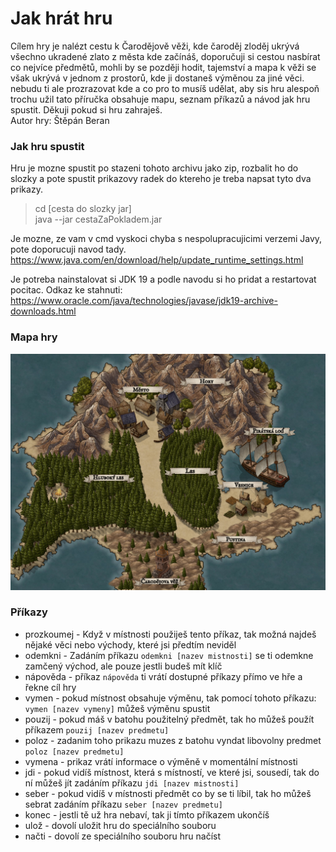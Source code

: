 # Jak hrát hru
Cílem hry je nalézt cestu k Čarodějově věži, kde čaroděj zloděj ukrývá 
všechno ukradené zlato z města kde začínáš, doporučuji si cestou nasbírat 
co nejvíce předmětů, mohli by se později hodit, tajemství a mapa k věži 
se však ukrývá v jednom z prostorů, kde ji dostaneš výměnou za jiné věci.
nebudu ti ale prozrazovat kde a co pro to musíš udělat, aby sis hru alespoň trochu užil 
tato příručka obsahuje mapu, seznam příkazů a návod jak hru spustit.
Děkuji pokud si hru zahraješ. <br>
Autor hry: Štěpán Beran
### Jak hru spustit
Hru je mozne spustit po stazeni tohoto archivu
jako zip, rozbalit ho do slozky a pote spustit
prikazovy radek do ktereho je treba napsat tyto dva prikazy.

> cd [cesta do slozky jar] <br>
> java --jar cestaZaPokladem.jar

Je mozne, ze vam v cmd vyskoci chyba s nespolupracujicimi verzemi
Javy, pote doporucuji navod tady. <br>
https://www.java.com/en/download/help/update_runtime_settings.html <br>

Je potreba nainstalovat si JDK 19 a podle navodu si ho pridat a restartovat pocitac.
Odkaz ke stahnuti: https://www.oracle.com/java/technologies/javase/jdk19-archive-downloads.html

### Mapa hry
![mapa](Mapa.jpeg)
### Příkazy
- prozkoumej - Když v místnosti použiješ tento příkaz, tak možná najdeš nějaké věci nebo východy, které jsi předtím neviděl
- odemkni - Zadáním příkazu `odemkni [nazev mistnosti]` se ti odemkne zamčený východ, ale pouze jestli budeš mít klíč
- nápověda - příkaz `nápověda` ti vrátí dostupné příkazy přímo ve hře a řekne cíl hry
- vymen - pokud místnost obsahuje výměnu, tak pomocí tohoto příkazu: `vymen [nazev vymeny]` můžeš výměnu spustit 
- pouzij - pokud máš v batohu použitelný předmět, tak ho můžeš použít příkazem `pouzij [nazev predmetu]`
- poloz - zadanim toho prikazu muzes z batohu vyndat libovolny predmet `poloz [nazev predmetu]`
- vymena - prikaz vrátí informace o výměně v momentální místnosti
- jdi - pokud vidíš místnost, která s místností, ve které jsi, sousedí, tak do ní můžeš jít zadáním příkazu `jdi [nazev mistnosti]`
- seber - pokud vidíš v místnosti předmět co by se ti líbil, tak ho můžeš sebrat zadáním příkazu `seber [nazev predmetu]`
- konec - jestli tě už hra nebaví, tak ji tímto příkazem ukončíš
- ulož - dovolí uložit hru do speciálního souboru
- načti - dovolí ze speciálního souboru hru načíst